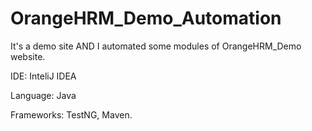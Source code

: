 # OrangeHRM_Demo_Automation

It's a demo site AND I automated some modules of OrangeHRM_Demo website.

IDE: InteliJ IDEA

Language: Java

Frameworks: TestNG, Maven.
